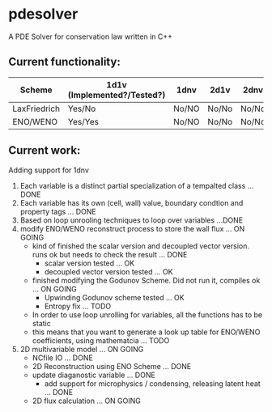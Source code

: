 pdesolver
=========

A PDE Solver for conservation law written in C++

Current functionality:
----------------------

| Scheme | 1d1v (Implemented?/Tested?) | 1dnv | 2d1v  | 2dnv  | 3d1v | 3dnv |
| ------ | ---- | ---- | ----- | ---- | ---- | --- |
| LaxFriedrich | Yes/No | No/NO | No/No | No/No | No/No | No/NO |
| ENO/WENO | Yes/Yes | No/NO | No/No | No/No | No/No | No/NO |

Current work:
-------------

Adding support for 1dnv

1. Each variable is a distinct partial specialization of a tempalted class ... DONE
2. Each variable has its own (cell, wall) value, boundary condtion and property tags ... DONE
3. Based on loop unrooling techniques to loop over variables ...DONE
4. modify ENO/WENO reconstruct process to store the wall flux ... ON GOING
    - kind of finished the scalar version and decoupled vector version. runs ok but needs to check the result ... DONE
        - scalar version tested ... OK
        - decoupled vector version tested ... OK
    - finished modifying the Godunov Scheme. Did not run it, compiles ok ... ON GOING
        - Upwinding Godunov scheme tested ... OK
        - Entropy fix ... TODO
    - In order to use loop unrolling for variables, all the functions has to be static
    - this means that you want to generate a look up table for ENO/WENO coefficients, using mathematcia ... TODO
5. 2D multivariable model ... ON GOING
    - NCfile IO ... DONE
    - 2D Reconstruction using ENO Scheme ... DONE
    - update diaganostic variable ... DONE
        - add support for microphysics / condensing, releasing latent heat ... DONE
    - 2D flux calculation ... ON GOING
